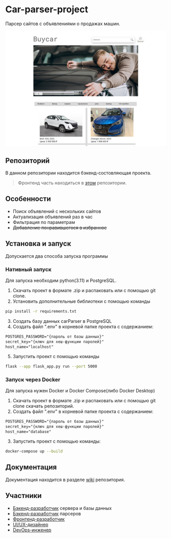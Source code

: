 # Car-parser-project
Парсер сайтов с объявлениями о продажах машин.

![ScreenShot](screenshot.jpg)
## Репозиторий
В данном репозитории находится бэкенд-состовляющая проекта.
> Фронтенд часть находиться в [этом](https://github.com/karinaKarinakarinaKarina/buycarsite_front) репозитории.
## Особенности
- Поиск объявлений с нескольких сайтов
- Актуализация объявлений раз в час
- Фильтрация по параметрам
- ~~Добавление понравившегося в избранное~~
## Установка и запуск
Допускается два способа запуска программы
### Нативный запуск
Для запуска необходим python(3.11) и PostgreSQL.
1. Скачать проект в формате .zip и распаковать или с помощью git clone.
2. Установить дополнительные библиотеки с помощью команды
```bash
pip install -r requirements.txt
```
3. Создать базу данных carParser в PostgreSQL
4. Создать файл ".env" в корневой папке проекта с содержанием:
```
POSTGRES_PASSWORD="{пароль от базы данных}"
secret_key="{ключ для хеш-функции паролей}"
host_name="localhost"
```
5. Запустить проект с помощью команды
```bash
flask --app flask_app.py run --port 5000
```
### Запуск через Docker
Для запуска нужен Docker и Docker Compose(либо Docker Desktop)
1. Скачать проект в формате .zip и распаковать или с помощью git clone скачать репозиторий.
2. Создать файл ".env" в корневой папке проекта с содержанием:
```
POSTGRES_PASSWORD="{пароль от базы данных}"
secret_key="{ключ для хеш-функции паролей}"
host_name="database"
```
3. Запустить проект с помощью команды:
```bash
docker-compose up --build
```
## Документация
Документация находится в разделе [wiki](https://github.com/HROMAYAKOZA/Car-parser-project-back/wiki) репозитория.
## Участники
- [Бэкенд-разработчик](https://github.com/haribo0372) сервера и базы данных
- [Бэкенд-разработчик](https://github.com/deBath) парсеров
- [Фронтенд-разработчик](https://github.com/Sn0wEagle1)
- [UI/UX-дизайнер](https://github.com/karinaKarinakarinaKarina)
- [DevOps-инженер](https://github.com/HROMAYAKOZA)
